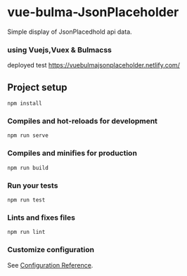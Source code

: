 # vue-bulma-JsonPlaceholder
Simple display of JsonPlacedhold api data.
### using Vuejs,Vuex & Bulmacss

deployed test https://vuebulmajsonplaceholder.netlify.com/

## Project setup
```
npm install
```

### Compiles and hot-reloads for development
```
npm run serve
```

### Compiles and minifies for production
```
npm run build
```

### Run your tests
```
npm run test
```

### Lints and fixes files
```
npm run lint
```

### Customize configuration
See [Configuration Reference](https://cli.vuejs.org/config/).
